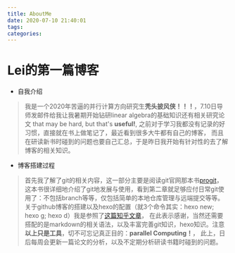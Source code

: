 ```yaml
---
title: AboutMe
date: 2020-07-10 21:40:01
tags: 
categories: 
---
```


# Lei的第一篇博客
* 自我介绍
>我是一个2020年苦逼的并行计算方向研究生**秃头披风侠！！！**，7.10日导师发邮件给我让我暑期开始钻研linear algebra的基础知识还有相关研究论文
that may be hard, but that's **useful!**, 之前对于学习我都没有记录的好习惯，直接就在书上做笔记了，最近看到很多大牛都有自己的博客，
而且在研读新书时碰到的问题也要自己汇总，于是昨日我开始有针对性的去了解博客的相关知识。
* 博客搭建过程
>首先我了解了git的相关内容，这一部分主要是阅读git官网那本书[progit](https://git-scm.com/book/en/v2)， 
这本书很详细地介绍了git地发展与使用，看到第二章就足够应付日常git使用了：不包括branch等等，仅包括简单的本地仓库管理与远端提交等等。
关于github博客的搭建以及hexo的配置（就3个命令其实：hexo new; hexo g; hexo d）我是参照了[这篇知乎文章](https://zhuanlan.zhihu.com/p/26625249)，
在此表示感谢，当然还需要搭配的是markdown的相关语法，以及丰富完善git知识，hexo知识。注意**以上只是工具**，切不可忘记真正目的：**parallel Computing！**，
此上，日后每周会更新一篇论文的分析，以及不定期分析研读书籍时碰到的问题。
